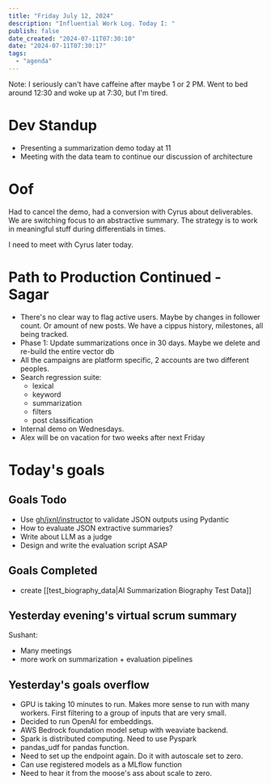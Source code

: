 ```yaml
---
title: "Friday July 12, 2024"
description: "Influential Work Log. Today I: "
publish: false
date_created: "2024-07-11T07:30:10"
date: "2024-07-11T07:30:17"
tags: 
  - "agenda"
---
```


Note: I seriously can't have caffeine after maybe 1 or 2 PM. Went to bed around 12:30 and woke up at 7:30, but I'm tired. 

# Dev Standup
- Presenting a summarization demo today at 11
- Meeting with the data team to continue our discussion of architecture

# Oof
Had to cancel the demo, had a conversion with Cyrus about deliverables. We are switching focus to an abstractive summary. The strategy is to work in meaningful stuff during differentials in times. 

I need to meet with Cyrus later today. 

# Path to Production Continued - Sagar
- There's no clear way to flag active users. Maybe by changes in follower count. Or amount of new posts. We have a cippus history, milestones, all being tracked. 
- Phase 1: Update summarizations once in 30 days. Maybe we delete and re-build the entire vector db
- All the campaigns are platform specific, 2 accounts are two different peoples. 
- Search regression suite:
  - lexical
  - keyword
  - summarization
  - filters
  - post classification
- Internal demo on Wednesdays. 
- Alex will be on vacation for two weeks after next Friday

# Today's goals
## Goals Todo
-  Use [gh/jxnl/instructor](https://github.com/jxnl/instructor) to validate JSON outputs using Pydantic
- How to evaluate JSON extractive summaries?
- Write about LLM as a judge
- Design and write the evaluation script ASAP

## Goals Completed
- create [[test_biography_data|AI Summarization Biography Test Data]]


## Yesterday evening's virtual scrum summary
Sushant:
- Many meetings
- more work on summarization + evaluation pipelines

## Yesterday's goals overflow
 

- GPU is taking 10 minutes to run. Makes more sense to run with many workers. First filtering to a group of inputs that are very small. 
- Decided to run OpenAI for embeddings. 
- AWS Bedrock foundation model setup with weaviate backend. 
- Spark is distributed computing. Need to use Pyspark 
- pandas_udf for pandas function. 
- Need to set up the endpoint again. Do it with autoscale set to zero. 
- Can use registered models as a MLflow function
- Need to hear it from the moose's ass about scale to zero. 

